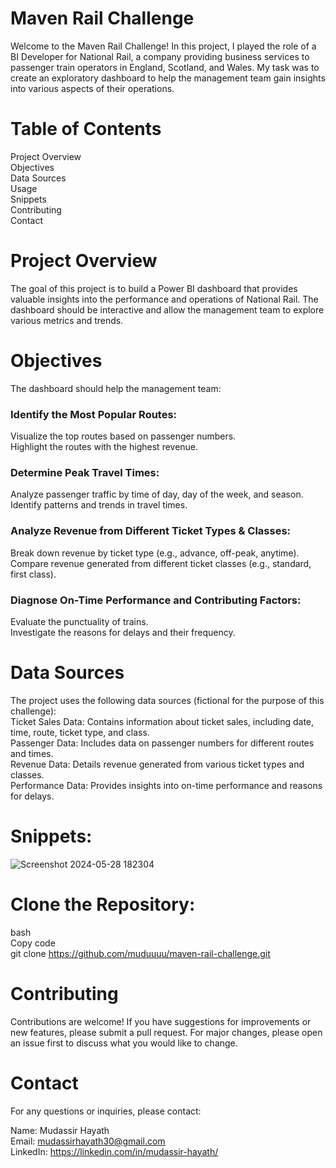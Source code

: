 # Maven Rail Challenge
Welcome to the Maven Rail Challenge! In this project, I played the role of a BI Developer for National Rail, a company providing business services to passenger train operators in England, Scotland, and Wales. My task was to create an exploratory dashboard to help the management team gain insights into various aspects of their operations.

# Table of Contents </br>
Project Overview </br>
Objectives</br>
Data Sources</br>
Usage</br>
Snippets </br>
Contributing</br>
Contact</br>

# Project Overview </br>

The goal of this project is to build a Power BI dashboard that provides valuable insights into the performance and operations of National Rail. The dashboard should be interactive and allow the management team to explore various metrics and trends.

# Objectives
The dashboard should help the management team: </br>

### Identify the Most Popular Routes:</br>

Visualize the top routes based on passenger numbers.</br>
Highlight the routes with the highest revenue.</br>
### Determine Peak Travel Times:</br>

Analyze passenger traffic by time of day, day of the week, and season.</br>
Identify patterns and trends in travel times.</br>
### Analyze Revenue from Different Ticket Types & Classes:</br>

Break down revenue by ticket type (e.g., advance, off-peak, anytime).</br>
Compare revenue generated from different ticket classes (e.g., standard, first class).</br>
### Diagnose On-Time Performance and Contributing Factors:</br>

Evaluate the punctuality of trains.</br>
Investigate the reasons for delays and their frequency.</br>

# Data Sources</br>
The project uses the following data sources (fictional for the purpose of this challenge):</br>
Ticket Sales Data: Contains information about ticket sales, including date, time, route, ticket type, and class.</br>
Passenger Data: Includes data on passenger numbers for different routes and times.</br>
Revenue Data: Details revenue generated from various ticket types and classes.</br>
Performance Data: Provides insights into on-time performance and reasons for delays.</br>
# Snippets:
![Screenshot 2024-05-28 182304](https://github.com/muduuuu/Maven-Train-Dashboard/assets/108679596/8da541d7-cbdd-44d7-a404-4a89871ee3ed)
</br>
# Clone the Repository:

bash </br>
Copy code</br>
git clone https://github.com/muduuuu/maven-rail-challenge.git</br>

# Contributing
Contributions are welcome! If you have suggestions for improvements or new features, please submit a pull request. For major changes, please open an issue first to discuss what you would like to change.


# Contact
For any questions or inquiries, please contact:</br>

Name: Mudassir Hayath </br>
Email: mudassirhayath30@gmail.com </br>
LinkedIn: https://linkedin.com/in/mudassir-hayath/</br>
